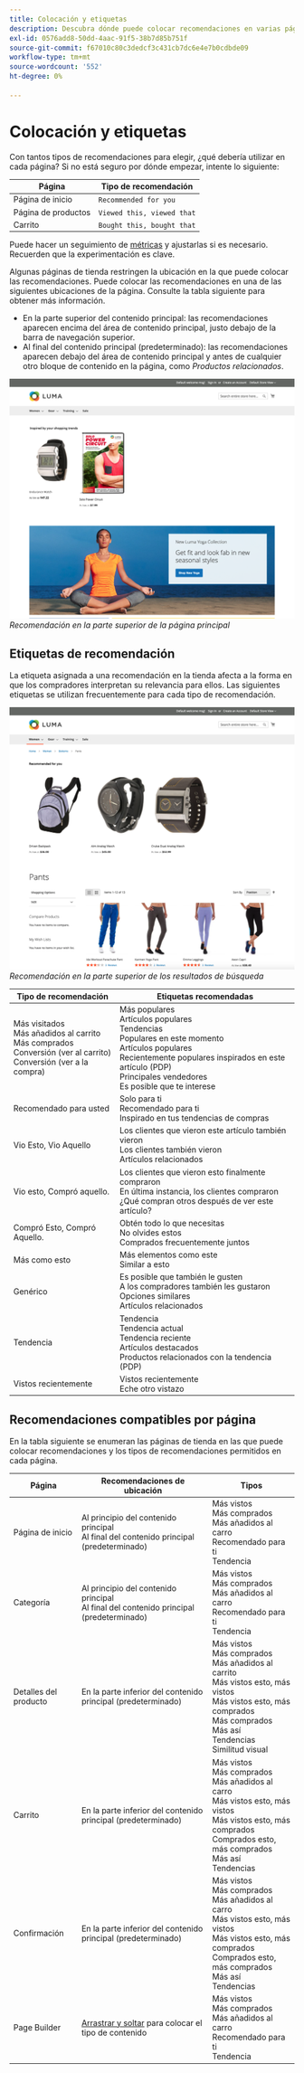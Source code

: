 ```yaml
---
title: Colocación y etiquetas
description: Descubra dónde puede colocar recomendaciones en varias páginas del sitio y sugerencias para etiquetas utilizadas con frecuencia para cada tipo de recomendación.
exl-id: 0576add8-50dd-4aac-91f5-38b7d85b751f
source-git-commit: f67010c80c3dedcf3c431cb7dc6e4e7b0cdbde09
workflow-type: tm+mt
source-wordcount: '552'
ht-degree: 0%

---
```


# Colocación y etiquetas

Con tantos tipos de recomendaciones para elegir, ¿qué debería utilizar en cada página? Si no está seguro por dónde empezar, intente lo siguiente:

| Página | Tipo de recomendación |
|---|---|
| Página de inicio | `Recommended for you` |
| Página de productos | `Viewed this, viewed that` |
| Carrito | `Bought this, bought that` |

Puede hacer un seguimiento de [métricas](workspace.md) y ajustarlas si es necesario. Recuerden que la experimentación es clave.

Algunas páginas de tienda restringen la ubicación en la que puede colocar las recomendaciones. Puede colocar las recomendaciones en una de las siguientes ubicaciones de la página. Consulte la tabla siguiente para obtener más información.

- En la parte superior del contenido principal: las recomendaciones aparecen encima del área de contenido principal, justo debajo de la barra de navegación superior.
- Al final del contenido principal (predeterminado): las recomendaciones aparecen debajo del área de contenido principal y antes de cualquier otro bloque de contenido en la página, como _Productos relacionados_.

![Ubicación de recomendación](assets/storefront-home-page-top.png)
_Recomendación en la parte superior de la página principal_

## Etiquetas de recomendación

La etiqueta asignada a una recomendación en la tienda afecta a la forma en que los compradores interpretan su relevancia para ellos. Las siguientes etiquetas se utilizan frecuentemente para cada tipo de recomendación.

![Ubicación de recomendación](assets/storefront-search-results-top.png)
_Recomendación en la parte superior de los resultados de búsqueda_

| Tipo de recomendación | Etiquetas recomendadas |
|---|---|
| Más visitados<br> Más añadidos al carrito<br>Más comprados<br>Conversión (ver al carrito)<br>Conversión (ver a la compra) | Más populares<br>Artículos populares<br>Tendencias<br>Populares en este momento<br>Artículos populares<br>Recientemente populares inspirados en este artículo (PDP)<br>Principales vendedores<br>Es posible que te interese |
| Recomendado para usted | Solo para ti<br>Recomendado para ti<br>Inspirado en tus tendencias de compras |
| Vio Esto, Vio Aquello | Los clientes que vieron este artículo también vieron <br>Los clientes también vieron<br>Artículos relacionados |
| Vio esto, Compró aquello. | Los clientes que vieron esto finalmente compraron <br>En última instancia, los clientes compraron<br>¿Qué compran otros después de ver este artículo? |
| Compró Esto, Compró Aquello. | Obtén todo lo que necesitas<br>No olvides estos<br>Comprados frecuentemente juntos |
| Más como esto | Más elementos como este<br>Similar a esto |
| Genérico | Es posible que también le gusten <br>A los compradores también les gustaron<br>Opciones similares<br>Artículos relacionados |
| Tendencia | Tendencia<br>Tendencia actual<br>Tendencia reciente<br>Artículos destacados<br>Productos relacionados con la tendencia (PDP) |
| Vistos recientemente | Vistos recientemente<br>Eche otro vistazo |

## Recomendaciones compatibles por página

En la tabla siguiente se enumeran las páginas de tienda en las que puede colocar recomendaciones y los tipos de recomendaciones permitidos en cada página.

| Página | Recomendaciones de ubicación | Tipos |
|---|---|---|
| Página de inicio | Al principio del contenido principal<br>Al final del contenido principal (predeterminado) | Más vistos<br>Más comprados<br>Más añadidos al carro<br>Recomendado para ti<br>Tendencia |
| Categoría | Al principio del contenido principal<br>Al final del contenido principal (predeterminado) | Más vistos<br>Más comprados<br>Más añadidos al carro<br>Recomendado para ti<br>Tendencia |
| Detalles del producto | En la parte inferior del contenido principal (predeterminado) | Más vistos<br>Más comprados<br>Más añadidos al carrito<br>Más vistos esto, más vistos<br>Más vistos esto, más comprados<br>Más comprados<br>Más así<br>Tendencias<br>Similitud visual |
| Carrito | En la parte inferior del contenido principal (predeterminado) | Más vistos<br>Más comprados<br>Más añadidos al carro<br>Más vistos esto, más vistos<br>Más vistos esto, más comprados<br>Comprados esto, más comprados<br>Más así<br>Tendencias |
| Confirmación | En la parte inferior del contenido principal (predeterminado) | Más vistos<br>Más comprados<br>Más añadidos al carro<br>Más vistos esto, más vistos<br>Más vistos esto, más comprados<br>Comprados esto, más comprados<br>Más así<br>Tendencias |
| Page Builder | [Arrastrar y soltar](https://experienceleague.adobe.com/docs/commerce-admin/page-builder/add-content/recommendations.html) para colocar el tipo de contenido | Más vistos<br>Más comprados<br>Más añadidos al carro<br>Recomendado para ti<br>Tendencia |
